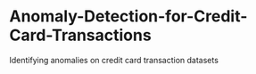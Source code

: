 # Anomaly-Detection-for-Credit-Card-Transactions
Identifying anomalies on credit card transaction datasets
